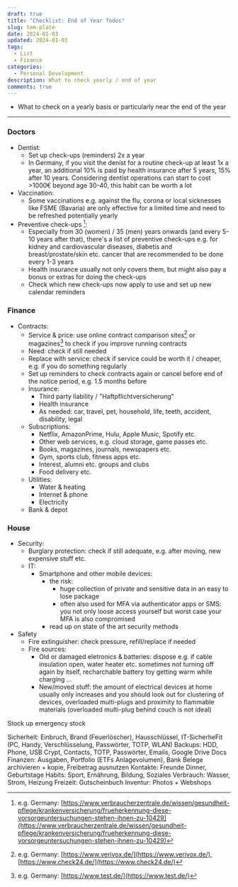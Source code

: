 ```yaml
---
draft: true
title: "Checklist: End of Year Todos"
slug: tem-plate
date: 2024-01-03
updated: 2024-01-03
tags: 
  - List
  - Finance
categories:
  - Personal Development
description: What to check yearly / end of year
comments: true
---
```


- What to check on a yearly basis or particularly near the end of the year

<!--more-->

---

### Doctors

- Dentist:
  - Set up check-ups (reminders) 2x a year 
  - In Germany, if you visit the denist for a routine check-up at least 1x a year, an additional 10% is paid by health insurance after 5 years, 15% after 10 years. Considering dentist operations can start to cost >1000€ beyond age 30-40, this habit can be worth a lot 
- Vaccination:
  - Some vaccinations e.g. against the flu, corona or local sicknesses like FSME (Bavaria) are only effective for a limited time and need to be refreshed potentially yearly
- Preventive check-ups [^preventive]:
  - Especially from 30 (women) / 35 (men) years onwards (and every 5-10 years after that), there's a list of preventive check-ups e.g. for kidney and cardiovascular diseases, diabetis and breast/prostate/skin etc. cancer that are recommended to be done every 1-3 years
  - Health insurance usually not only covers them, but might also pay a bonus or extras for doing the check-ups
  - Check which new check-ups now apply to use and set up new calendar reminders

[^preventive]: e.g. Germany: [https://www.verbraucherzentrale.de/wissen/gesundheit-pflege/krankenversicherung/frueherkennung-diese-vorsorgeuntersuchungen-stehen-ihnen-zu-10429](https://www.verbraucherzentrale.de/wissen/gesundheit-pflege/krankenversicherung/frueherkennung-diese-vorsorgeuntersuchungen-stehen-ihnen-zu-10429)

### Finance

- Contracts:
  - Service & price: use online contract comparison sites[^contractsW] or magazines[^contractsM] to check if you improve running contracts
  - Need: check if still needed
  - Replace with service: check if service could be worth it / cheaper, e.g. if you do something regularly
  - Set up reminders to check contracts again or cancel before end of the notice period, e.g. 1.5 months before
  - Insurance:
    - Third party liability / "Haftpflichtversicherung"
    - Health insurance
    - As needed: car, travel, pet, household, life, teeth, accident, disability, legal 
  - Subscriptions:
    - Netflix, AmazonPrime, Hulu, Apple Music, Spotify etc.
    - Other web services, e.g. cloud storage, game passes etc.
    - Books, magazines, journals, newspapers etc.
    - Gym, sports club, fitness apps etc.
    - Interest, alumni etc. groups and clubs
    - Food delivery etc.
  - Utilities:
    - Water & heating
    - Internet & phone
    - Electricity
  - Bank & depot

[^contractsW]: e.g. Germany: [https://www.verivox.de/](https://www.verivox.de/), [https://www.check24.de/](https://www.check24.de/) 
[^contractsM]: e.g. Germany: [https://www.test.de/](https://www.test.de/)

### House

- Security:
  - Burglary protection: check if still adequate, e.g. after moving, new expensive stuff etc.
  - IT:
    - Smartphone and other mobile devices: 
      - the risk: 
        - huge collection of private and sensitive data in an easy to lose package
        - often also used for MFA via authenticator apps or SMS: you not only loose access yourself but worst case your MFA is also compromised
      - read up on state of the art security methods
- Safety
  - Fire extinguisher: check pressure, refill/replace if needed
  - Fire sources:
    - Old or damaged eletronics & batteries: dispose e.g. if cable insulation open, water heater etc. sometimes not turning off again by itself, recharchable battery toy getting warm while charging ...
    - New/moved stuff: the amount of electrical devices at home usually only increases and you should look out for clustering of devices, overloaded multi-plugs and proximity to flammable materials (overloaded multi-plug behind couch is not ideal)

Stock up emergency stock

Sicherheit: Einbruch, Brand (Feuerlöscher), Hausschlüssel, IT-SicherheFit (PC, Handy, Verschlüsselung, Passwörter, TOTP, WLAN)
Backups: HDD, Phone, USB Crypt, Contacts, TOTP, Passwörter, Emails, Google Drive Docs
Finanzen: Ausgaben, Portfolio (ETFs Anlagevolumen), Bank Belege archivieren + kopie, Freibetrag ausnutzen
Kontakte: Freunde Dinner, Geburtstage
Habits: Sport, Ernährung, Bildung, Soziales
Verbrauch: Wasser, Strom, Heizung
Freizeit: Gutscheinbuch
Inventur: Photos + Webshops

